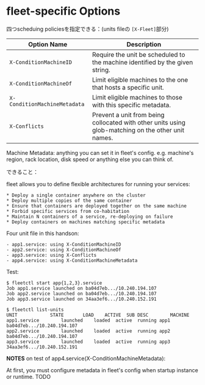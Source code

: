 # fleet-specific Options
四つscheduing policiesを指定できる：(units fileの `[X-Fleet]`部分)

| Option Name | Description |
|---------------|-------------|
| `X-ConditionMachineID` | Require the unit be scheduled to the machine identified by the given string. |
| `X-ConditionMachineOf` | Limit eligible machines to the one that hosts a specific unit. |
| `X-ConditionMachineMetadata` | Limit eligible machines to those with this specific metadata. |
| `X-Conflicts` | Prevent a unit from being collocated with other units using glob-matching on the other unit names. |

Machine Metadata: anything you can set it in fleet's config. e.g. machine's region, rack location, disk speed or anything else you can think of.

できること：

fleet allows you to define flexible architectures for running your services:

    * Deploy a single container anywhere on the cluster
    * Deploy multiple copies of the same container
    * Ensure that containers are deployed together on the same machine
    * Forbid specific services from co-habitation
    * Maintain N containers of a service, re-deploying on failure
    * Deploy containers on machines matching specific metadata

Four unit file in this handson:

    - app1.service: using X-ConditionMachineID
    - app2.service: using X-ConditionMachineOf
    - app3.service: using X-Conflicts
    - app4.service: using X-ConditionMachineMetadata

Test:

    $ fleetctl start app{1,2,3}.service
    Job app1.service launched on ba04d7eb.../10.240.194.107
    Job app2.service launched on ba04d7eb.../10.240.194.107
    Job app3.service launched on 34aa3ef6.../10.240.152.191

    $ fleetctl list-units
    UNIT            STATE       LOAD    ACTIVE  SUB DESC        MACHINE
    app1.service        launched    loaded  active  running app1        ba04d7eb.../10.240.194.107
    app2.service        launched    loaded  active  running app2        ba04d7eb.../10.240.194.107
    app3.service        launched    loaded  active  running app3        34aa3ef6.../10.240.152.191

**NOTES** on test of app4.service(X-ConditionMachineMetadata): 

At first, you must configure metadata in fleet's config when startup instance or runtime.
TODO
